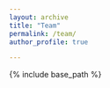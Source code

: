 ```yaml
---
layout: archive
title: "Team"
permalink: /team/
author_profile: true

---
```


{% include base_path %}
